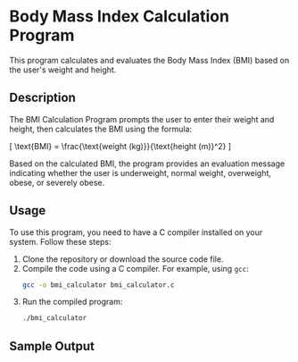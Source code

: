 # Body Mass Index Calculation Program

This program calculates and evaluates the Body Mass Index (BMI) based on the user's weight and height.

## Description

The BMI Calculation Program prompts the user to enter their weight and height, then calculates the BMI using the formula:

\[ \text{BMI} = \frac{\text{weight (kg)}}{\text{height (m)}^2} \]

Based on the calculated BMI, the program provides an evaluation message indicating whether the user is underweight, normal weight, overweight, obese, or severely obese.

## Usage

To use this program, you need to have a C compiler installed on your system. Follow these steps:

1. Clone the repository or download the source code file.
2. Compile the code using a C compiler. For example, using `gcc`:
    ```sh
    gcc -o bmi_calculator bmi_calculator.c
    ```
3. Run the compiled program:
    ```sh
    ./bmi_calculator
    ```

## Sample Output
